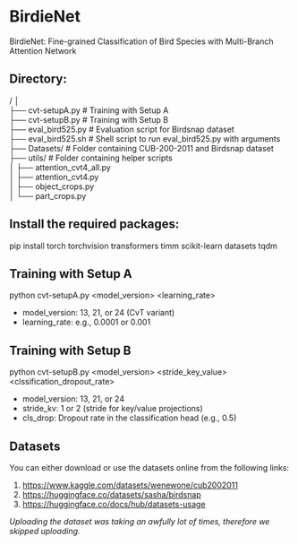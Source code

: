 # BirdieNet
BirdieNet: Fine-grained Classification of Bird Species with Multi-Branch Attention Network

## Directory:
/
│</br>
├── cvt-setupA.py # Training with Setup A</br>
├── cvt-setupB.py # Training with Setup B</br>
├── eval_bird525.py # Evaluation script for Birdsnap dataset</br>
├── eval_bird525.sh # Shell script to run eval_bird525.py with arguments</br>
├── Datasets/ # Folder containing CUB-200-2011 and Birdsnap dataset</br>
├── utils/ # Folder containing helper scripts</br>
│ ├── attention_cvt4_all.py</br>
│ ├── attention_cvt4.py</br>
│ ├── object_crops.py</br>
│ └── part_crops.py</br>


## Install the required packages:
pip install torch torchvision transformers timm scikit-learn datasets tqdm

## Training with Setup A
python cvt-setupA.py <model_version> <learning_rate>

- model_version: 13, 21, or 24 (CvT variant)
- learning_rate: e.g., 0.0001 or 0.001

## Training with Setup B
python cvt-setupB.py <model_version> <stride_key_value> <clssification_dropout_rate>

- model_version: 13, 21, or 24
- stride_kv: 1 or 2 (stride for key/value projections)
- cls_drop: Dropout rate in the classification head (e.g., 0.5)

## Datasets
You can either download or use the datasets online from the following links:
1. https://www.kaggle.com/datasets/wenewone/cub2002011
2. https://huggingface.co/datasets/sasha/birdsnap
3. https://huggingface.co/docs/hub/datasets-usage

*Uploading the dataset was taking an awfully lot of times, therefore we skipped uploading.*
